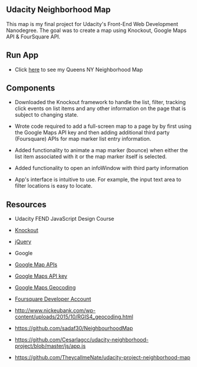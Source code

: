 ## Udacity Neighborhood Map

This map is my final project for Udacity's Front-End Web Development Nanodegree. The goal was to create a map using Knockout, Google Maps API & FourSquare API. 

## Run App

* Click [here](https://nicoleirene.github.io/UdacityNeighborhoodMap/) to see my Queens NY Neighborhood Map  

## Components

 * Downloaded the Knockout framework to handle the list, filter, tracking click events on list items and any other information on the page that is subject to changing state.

* Wrote code required to add a full-screen map to a page by
 by first using the Google Maps API key and then adding additional third party (Foursquare) APIs for map marker list entry information.

 * Added functionality to animate a map marker (bounce) when either the list item associated with it or the map marker itself is selected.

 * Added functionality to open an infoWindow with third party information

 * App's interface is intuitive to use. For example, the input text area to filter locations is easy to locate.

## Resources 

* Udacity FEND JavaScript Design Course

* [Knockout](https://nicoleirene.github.io/UdacityNeighborhoodMap/)

* [jQuery](https://jquery.com/)

* Google 

* [Google Map APIs](https://developers.google.com/maps/) 
* [Google Maps API key](https://developers.google.com/maps/documentation/javascript/get-api-key)
* [Google Maps Geocoding](https://developers.google.com/maps/documentation/javascript/geocoding)

* [Foursquare Developer Account](https://developer.foursquare.com/)

* http://www.nickeubank.com/wp-content/uploads/2015/10/RGIS4_geocoding.html

* https://github.com/sadaf30/NeighbourhoodMap

* https://github.com/Cesarlagcc/udacity-neighborhood-project/blob/master/js/app.js

* https://github.com/TheycallmeNate/udacity-project-neighborhood-map 



